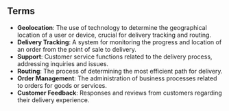 ## Terms

- **Geolocation**: The use of technology to determine the geographical location of a user or device, crucial for delivery tracking and routing.
- **Delivery Tracking**: A system for monitoring the progress and location of an order from the point of sale to delivery.
- **Support**: Customer service functions related to the delivery process, addressing inquiries and issues.
- **Routing**: The process of determining the most efficient path for delivery.
- **Order Management**: The administration of business processes related to orders for goods or services.
- **Customer Feedback**: Responses and reviews from customers regarding their delivery experience.
